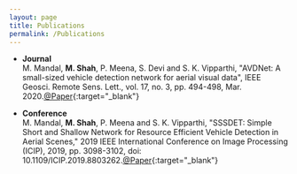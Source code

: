 ```yaml
---
layout: page
title: Publications
permalink: /Publications
---
```


- __Journal__<br>
M. Mandal, __M. Shah__, P. Meena, S. Devi and S. K. Vipparthi, "AVDNet: A small-sized vehicle detection network for aerial visual data", IEEE Geosci. Remote Sens. Lett., vol. 17, no. 3, pp. 494-498, Mar. 2020.[@Paper](https://ieeexplore.ieee.org/document/8755462){:target="_blank"}

- __Conference__<br>
M. Mandal, __M. Shah__, P. Meena and S. K. Vipparthi, "SSSDET: Simple Short and Shallow Network for Resource Efficient Vehicle Detection in Aerial Scenes," 2019 IEEE International Conference on Image Processing (ICIP), 2019, pp. 3098-3102, doi: 10.1109/ICIP.2019.8803262.[@Paper](https://ieeexplore.ieee.org/document/8803262){:target="_blank"}

